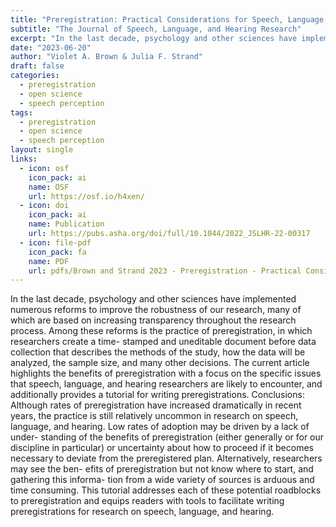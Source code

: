 ```yaml
---
title: "Preregistration: Practical Considerations for Speech, Language, and Hearing Research"
subtitle: "The Journal of Speech, Language, and Hearing Research"
excerpt: "In the last decade, psychology and other sciences have implemented numerous reforms to improve the robustness of our research, many of which are based on increasing transparency throughout the research process. Among these reforms is the practice of preregistration, in which researchers create a time- stamped and uneditable document before data collection that describes the methods of the study, how the data will be analyzed, the sample size, and many other decisions. The current article highlights the benefits of preregistration with a focus on the specific issues that speech, language, and hearing researchers are likely to encounter, and additionally provides a tutorial for writing preregistrations. Conclusions: Although rates of preregistration have increased dramatically in recent years, the practice is still relatively uncommon in research on speech, language, and hearing. Low rates of adoption may be driven by a lack of under- standing of the benefits of preregistration (either generally or for our discipline in particular) or uncertainty about how to proceed if it becomes necessary to deviate from the preregistered plan. Alternatively, researchers may see the ben- efits of preregistration but not know where to start, and gathering this informa- tion from a wide variety of sources is arduous and time consuming. This tutorial addresses each of these potential roadblocks to preregistration and equips readers with tools to facilitate writing preregistrations for research on speech, language, and hearing."
date: "2023-06-20"
author: "Violet A. Brown & Julia F. Strand"
draft: false
categories:
  - preregistration
  - open science
  - speech perception 
tags:
  - preregistration
  - open science
  - speech perception 
layout: single
links:
  - icon: osf
    icon_pack: ai
    name: OSF
    url: https://osf.io/h4xen/
  - icon: doi
    icon_pack: ai
    name: Publication
    url: https://pubs.asha.org/doi/full/10.1044/2022_JSLHR-22-00317
  - icon: file-pdf
    icon_pack: fa
    name: PDF
    url: pdfs/Brown and Strand 2023 - Preregistration - Practical Considerations for Speech, Language, and Hearing Research.pdf
---
```


In the last decade, psychology and other sciences have implemented numerous reforms to improve the robustness of our research, many of which are based on increasing transparency throughout the research process. Among these reforms is the practice of preregistration, in which researchers create a time- stamped and uneditable document before data collection that describes the methods of the study, how the data will be analyzed, the sample size, and many other decisions. The current article highlights the benefits of preregistration with a focus on the specific issues that speech, language, and hearing researchers are likely to encounter, and additionally provides a tutorial for writing preregistrations. Conclusions: Although rates of preregistration have increased dramatically in recent years, the practice is still relatively uncommon in research on speech, language, and hearing. Low rates of adoption may be driven by a lack of under- standing of the benefits of preregistration (either generally or for our discipline in particular) or uncertainty about how to proceed if it becomes necessary to deviate from the preregistered plan. Alternatively, researchers may see the ben- efits of preregistration but not know where to start, and gathering this informa- tion from a wide variety of sources is arduous and time consuming. This tutorial addresses each of these potential roadblocks to preregistration and equips readers with tools to facilitate writing preregistrations for research on speech, language, and hearing.
